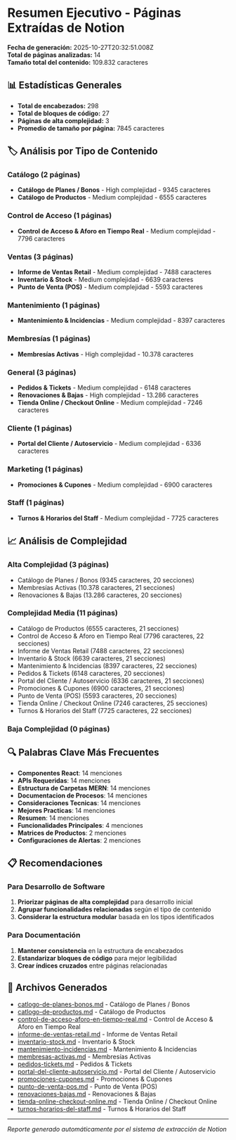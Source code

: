# Resumen Ejecutivo - Páginas Extraídas de Notion

**Fecha de generación:** 2025-10-27T20:32:51.008Z  
**Total de páginas analizadas:** 14  
**Tamaño total del contenido:** 109.832 caracteres

## 📊 Estadísticas Generales

- **Total de encabezados:** 298
- **Total de bloques de código:** 27
- **Páginas de alta complejidad:** 3
- **Promedio de tamaño por página:** 7845 caracteres

## 🏷️ Análisis por Tipo de Contenido


### Catálogo (2 páginas)
- **Catálogo de Planes / Bonos** - High complejidad - 9345 caracteres
- **Catálogo de Productos** - Medium complejidad - 6555 caracteres


### Control de Acceso (1 páginas)
- **Control de Acceso & Aforo en Tiempo Real** - Medium complejidad - 7796 caracteres


### Ventas (3 páginas)
- **Informe de Ventas Retail** - Medium complejidad - 7488 caracteres
- **Inventario & Stock** - Medium complejidad - 6639 caracteres
- **Punto de Venta (POS)** - Medium complejidad - 5593 caracteres


### Mantenimiento (1 páginas)
- **Mantenimiento & Incidencias** - Medium complejidad - 8397 caracteres


### Membresías (1 páginas)
- **Membresías Activas** - High complejidad - 10.378 caracteres


### General (3 páginas)
- **Pedidos & Tickets** - Medium complejidad - 6148 caracteres
- **Renovaciones & Bajas** - High complejidad - 13.286 caracteres
- **Tienda Online / Checkout Online** - Medium complejidad - 7246 caracteres


### Cliente (1 páginas)
- **Portal del Cliente / Autoservicio** - Medium complejidad - 6336 caracteres


### Marketing (1 páginas)
- **Promociones & Cupones** - Medium complejidad - 6900 caracteres


### Staff (1 páginas)
- **Turnos & Horarios del Staff** - Medium complejidad - 7725 caracteres


## 📈 Análisis de Complejidad

### Alta Complejidad (3 páginas)
- Catálogo de Planes / Bonos (9345 caracteres, 20 secciones)
- Membresías Activas (10.378 caracteres, 21 secciones)
- Renovaciones & Bajas (13.286 caracteres, 20 secciones)

### Complejidad Media (11 páginas)
- Catálogo de Productos (6555 caracteres, 21 secciones)
- Control de Acceso & Aforo en Tiempo Real (7796 caracteres, 22 secciones)
- Informe de Ventas Retail (7488 caracteres, 22 secciones)
- Inventario & Stock (6639 caracteres, 21 secciones)
- Mantenimiento & Incidencias (8397 caracteres, 22 secciones)
- Pedidos & Tickets (6148 caracteres, 20 secciones)
- Portal del Cliente / Autoservicio (6336 caracteres, 21 secciones)
- Promociones & Cupones (6900 caracteres, 21 secciones)
- Punto de Venta (POS) (5593 caracteres, 20 secciones)
- Tienda Online / Checkout Online (7246 caracteres, 25 secciones)
- Turnos & Horarios del Staff (7725 caracteres, 22 secciones)

### Baja Complejidad (0 páginas)


## 🔍 Palabras Clave Más Frecuentes

- **Componentes React**: 14 menciones
- **APIs Requeridas**: 14 menciones
- **Estructura de Carpetas MERN**: 14 menciones
- **Documentacion de Procesos**: 14 menciones
- **Consideraciones Tecnicas**: 14 menciones
- **Mejores Practicas**: 14 menciones
- **Resumen**: 14 menciones
- **Funcionalidades Principales**: 4 menciones
- **Matrices de Productos**: 2 menciones
- **Configuraciones de Alertas**: 2 menciones

## 📋 Recomendaciones

### Para Desarrollo de Software
1. **Priorizar páginas de alta complejidad** para desarrollo inicial
2. **Agrupar funcionalidades relacionadas** según el tipo de contenido
3. **Considerar la estructura modular** basada en los tipos identificados

### Para Documentación
1. **Mantener consistencia** en la estructura de encabezados
2. **Estandarizar bloques de código** para mejor legibilidad
3. **Crear índices cruzados** entre páginas relacionadas

## 📁 Archivos Generados

- [catlogo-de-planes-bonos.md](./catlogo-de-planes-bonos.md) - Catálogo de Planes / Bonos
- [catlogo-de-productos.md](./catlogo-de-productos.md) - Catálogo de Productos
- [control-de-acceso-aforo-en-tiempo-real.md](./control-de-acceso-aforo-en-tiempo-real.md) - Control de Acceso & Aforo en Tiempo Real
- [informe-de-ventas-retail.md](./informe-de-ventas-retail.md) - Informe de Ventas Retail
- [inventario-stock.md](./inventario-stock.md) - Inventario & Stock
- [mantenimiento-incidencias.md](./mantenimiento-incidencias.md) - Mantenimiento & Incidencias
- [membresas-activas.md](./membresas-activas.md) - Membresías Activas
- [pedidos-tickets.md](./pedidos-tickets.md) - Pedidos & Tickets
- [portal-del-cliente-autoservicio.md](./portal-del-cliente-autoservicio.md) - Portal del Cliente / Autoservicio
- [promociones-cupones.md](./promociones-cupones.md) - Promociones & Cupones
- [punto-de-venta-pos.md](./punto-de-venta-pos.md) - Punto de Venta (POS)
- [renovaciones-bajas.md](./renovaciones-bajas.md) - Renovaciones & Bajas
- [tienda-online-checkout-online.md](./tienda-online-checkout-online.md) - Tienda Online / Checkout Online
- [turnos-horarios-del-staff.md](./turnos-horarios-del-staff.md) - Turnos & Horarios del Staff

---

*Reporte generado automáticamente por el sistema de extracción de Notion*
